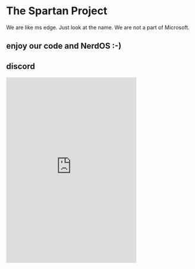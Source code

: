# The Spartan Project

We are like ms edge. Just look at the name. We are not a part of Microsoft.

## enjoy our code and NerdOS :-)

## discord

<iframe src="https://discord.com/widget?id=1095683819924885595&theme=auto" width="350" height="500" allowtransparency="true" frameborder="0" sandbox="allow-popups allow-popups-to-escape-sandbox allow-same-origin allow-scripts"></iframe>
